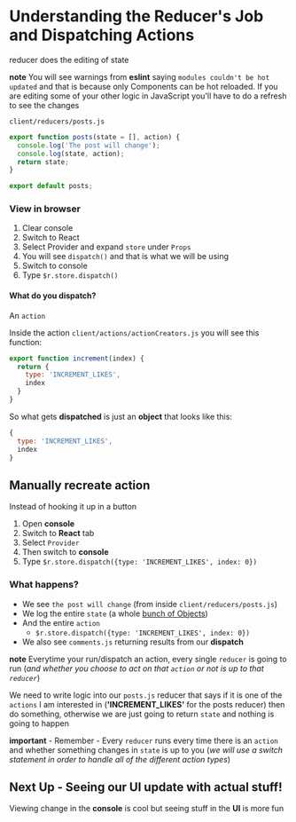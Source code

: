 # Understanding the Reducer's Job and Dispatching Actions
reducer does the editing of state

**note** You will see warnings from **eslint** saying `modules couldn't be hot updated` and that is because only Components can be hot reloaded. If you are editing some of your other logic in JavaScript you'll have to do a refresh to see the changes

`client/reducers/posts.js`

```js
export function posts(state = [], action) {
  console.log('The post will change');
  console.log(state, action);
  return state;
}

export default posts;
```

### View in browser
1. Clear console
2. Switch to React
3. Select Provider and expand `store` under `Props`
4. You will see `dispatch()` and that is what we will be using
5. Switch to console
6. Type `$r.store.dispatch()`

#### What do you dispatch?
An `action`

Inside the action `client/actions/actionCreators.js` you will see this function:

```js
export function increment(index) {
  return {
    type: 'INCREMENT_LIKES',
    index
  }
}
```

So what gets **dispatched** is just an **object** that looks like this:

```js
{
  type: 'INCREMENT_LIKES',
  index
}
```

## Manually recreate action
Instead of hooking it up in a button

1. Open **console**
2. Switch to **React** tab
3. Select `Provider`
4. Then switch to **console**
5. Type `$r.store.dispatch({type: 'INCREMENT_LIKES', index: 0})`

### What happens?

* We see `the post will change` (from inside `client/reducers/posts.js`)
* We log the entire `state` (a whole [bunch of Objects](https://i.imgur.com/6tnXToa.png))
* And the entire `action`
    - `$r.store.dispatch({type: 'INCREMENT_LIKES', index: 0})`
* We also see `comments.js` returning results from our **dispatch**

**note** Everytime your run/dispatch an action, every single `reducer` is going to run (_and whether you choose to act on that `action` or not is up to that `reducer`_)

We need to write logic into our `posts.js` reducer that says if it is one of the `actions` I am interested in (**'INCREMENT_LIKES'** for the posts reducer)
then do something, otherwise we are just going to return `state` and nothing is going to happen

**important** - Remember - Every `reducer` runs every time there is an `action` and whether something changes in `state` is up to you (_we will use a switch statement in order to handle all of the different action types_)

## Next Up - Seeing our UI update with actual stuff!
Viewing change in the **console** is cool but seeing stuff in the **UI** is more fun



